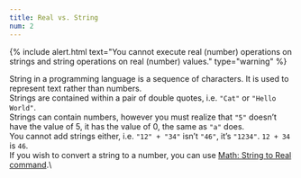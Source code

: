 ```yaml
---
title: Real vs. String
num: 2
---
```


{% include alert.html text="You cannot execute real (number) operations on strings and string operations on real (number) values." type="warning" %} 

String in a programming language is a sequence of characters. It is used to represent text rather than numbers.\
Strings are contained within a pair of double quotes, i.e. `"Cat"` or `"Hello World"`.\
Strings can contain numbers, however you must realize that `"5"` doesn’t have the value of 5, it has the value of 0, the same as `"a"` does.\
You cannot add strings either, i.e. `"12" + "34"` isn’t `"46"`, it’s `"1234"`. `12 + 34` is `46`.\
If you wish to convert a string to a number, you can use [Math: String to Real command](#Math:StringtoReal).\




